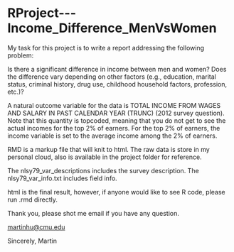 # RProject---Income_Difference_MenVsWomen

My task for this project is to write a report addressing the following problem:

Is there a significant difference in income between men and women? Does the difference vary depending on other factors (e.g., education, marital status, criminal history, drug use, childhood household factors, profession, etc.)?

A natural outcome variable for the data is TOTAL INCOME FROM WAGES AND SALARY IN PAST CALENDAR YEAR (TRUNC) (2012 survey question). Note that this quantity is topcoded, meaning that you do not get to see the actual incomes for the top 2% of earners. For the top 2% of earners, the income variable is set to the average income among the 2% of earners. 

RMD is a markup file that will knit to html.
The raw data is store in my personal cloud, also is available in the project folder for reference.

The nlsy79_var_descriptions includes the survey description.
The nlsy79_var_info.txt includes field info.

html is the final result, however, if anyone would like to see R code, please run .rmd directly.

Thank you, please shot me email if you have any question.

martinhu@cmu.edu

Sincerely,
Martin

